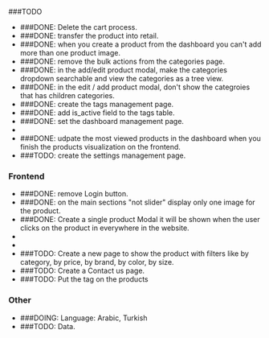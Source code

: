 ###TODO
- ###DONE: Delete the cart process.
- ###DONE: transfer the product into retail.
- ###DONE: when you create a product from the dashboard you can't add more than one product image.
- ###DONE: remove the bulk actions from the categories page.
- ###DONE: in the add/edit product modal, make the categories dropdown searchable and view the categories as a tree view.
- ###DONE: in the edit / add product modal, don't show the categroies that has children categories.
- ###DONE: create the tags management page.
- ###DONE: add is_active field to the tags table.
- ###DONE: set the dashboard management page.
- 
- ###DONE: udpate the most viewed products in the dashboard when you finish the products visualization on the frontend.
- ###TODO: create the settings management page.

### Frontend
- ###DONE: remove Login button.
- ###DONE: on the main sections "not slider" display only one image for the product.
- ###DONE: Create a single product Modal it will be shown when the user clicks on the product in everywhere in the website.
- 
- 
- ###TODO: Create a new page to show the product with filters like by category, by price, by brand, by color, by size.
- ###TODO: Create a Contact us page.
- ###TODO: Put the tag on the products

### Other
- ###DOING: Language: Arabic, Turkish
- ###TODO: Data.
